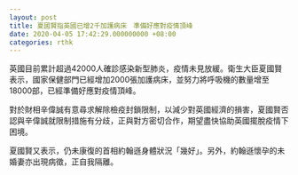 ```yaml
---
layout: post
title: 夏國賢指英國已增2千加護病床　準備好應對疫情頂峰
date: 2020-04-05 17:42:29.000000000 +08:00
categories: rthk
---
```


英國目前累計超過42000人確診感染新型肺炎，疫情未見放緩。衛生大臣夏國賢表示，國家保健部門已經增加2000張加護病床，並努力將呼吸機的數量增至18000部，已經準備好應對疫情頂峰。

對於財相辛偉誠有意尋求解除檢疫封鎖限制，以減少對英國經濟的損害，夏國賢否認與辛偉誠就限制措施有分歧，正與對方密切合作，期望盡快協助英國擺脫疫情下困境。

夏國賢又表示，仍未康復的首相約翰遜身體狀況「幾好」。另外，約翰遜懷孕的未婚妻亦出現病徵，正自我隔離。
